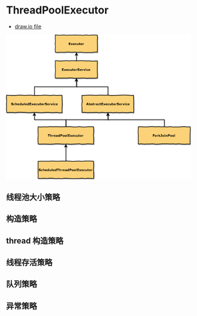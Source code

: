 # ThreadPoolExecutor

- [draw.io file](./draw.io/ThreadPoolExecutor.xml)

![ThreadPoolExecutor](./images/ThreadPoolExecutor.png)

## 线程池大小策略

## 构造策略

## thread 构造策略

## 线程存活策略

## 队列策略

## 异常策略

